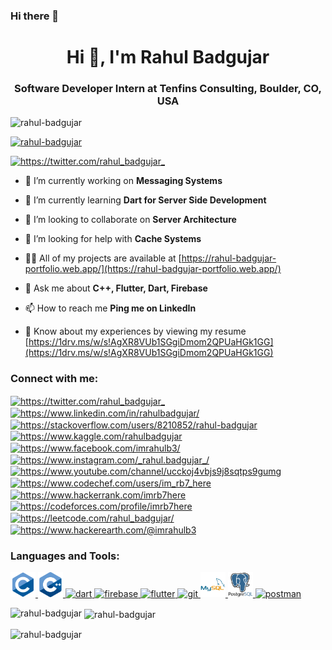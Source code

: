 ### Hi there 👋

<!--
**Omkrishnashinde/Omkrishnashinde** is a ✨ _special_ ✨ repository because its `README.md` (this file) appears on your GitHub profile.

Here are some ideas to get you started:

- 🔭 I’m currently working on ...
- 🌱 I’m currently learning ...
- 👯 I’m looking to collaborate on ...
- 🤔 I’m looking for help with ...
- 💬 Ask me about ...
- 📫 How to reach me: ...
- 😄 Pronouns: ...
- ⚡ Fun fact: ...
-->
<h1 align="center">Hi 👋, I'm Rahul Badgujar</h1>
<h3 align="center">Software Developer Intern at Tenfins Consulting, Boulder, CO, USA</h3>

<p align="left"> <img src="https://komarev.com/ghpvc/?username=rahul-badgujar&label=Profile%20views&color=0e75b6&style=flat" alt="rahul-badgujar" /> </p>

<p align="left"> <a href="https://github.com/ryo-ma/github-profile-trophy"><img src="https://github-profile-trophy.vercel.app/?username=rahul-badgujar" alt="rahul-badgujar" /></a> </p>

<p align="left"> <a href="https://twitter.com/rahul_badgujar_" target="blank"><img src="https://img.shields.io/twitter/follow/imrb7here?logo=twitter&style=for-the-badge" alt="https://twitter.com/rahul_badgujar_" /></a> </p>

- 🔭 I’m currently working on **Messaging Systems**

- 🌱 I’m currently learning **Dart for Server Side Development**

- 👯 I’m looking to collaborate on **Server Architecture**

- 🤝 I’m looking for help with **Cache Systems**

- 👨‍💻 All of my projects are available at [https://rahul-badgujar-portfolio.web.app/](https://rahul-badgujar-portfolio.web.app/)

- 💬 Ask me about **C++, Flutter, Dart, Firebase**

- 📫 How to reach me **Ping me on LinkedIn**

- 📄 Know about my experiences by viewing my resume [https://1drv.ms/w/s!AgXR8VUb1SGgiDmom2QPUaHGk1GG](https://1drv.ms/w/s!AgXR8VUb1SGgiDmom2QPUaHGk1GG)

<h3 align="left">Connect with me:</h3>
<p align="left">
<a href="https://twitter.com/rahul_badgujar_" target="blank"><img align="center" src="https://raw.githubusercontent.com/rahuldkjain/github-profile-readme-generator/master/src/images/icons/Social/twitter.svg" alt="https://twitter.com/rahul_badgujar_" height="30" width="40" /></a>
<a href="https://linkedin.com/in/https://www.linkedin.com/in/rahulbadgujar/" target="blank"><img align="center" src="https://raw.githubusercontent.com/rahuldkjain/github-profile-readme-generator/master/src/images/icons/Social/linked-in-alt.svg" alt="https://www.linkedin.com/in/rahulbadgujar/" height="30" width="40" /></a>
<a href="https://stackoverflow.com/users/https://stackoverflow.com/users/8210852/rahul-badgujar" target="blank"><img align="center" src="https://raw.githubusercontent.com/rahuldkjain/github-profile-readme-generator/master/src/images/icons/Social/stack-overflow.svg" alt="https://stackoverflow.com/users/8210852/rahul-badgujar" height="30" width="40" /></a>
<a href="https://kaggle.com/https://www.kaggle.com/rahulbadgujar" target="blank"><img align="center" src="https://raw.githubusercontent.com/rahuldkjain/github-profile-readme-generator/master/src/images/icons/Social/kaggle.svg" alt="https://www.kaggle.com/rahulbadgujar" height="30" width="40" /></a>
<a href="https://fb.com/https://www.facebook.com/imrahulb3/" target="blank"><img align="center" src="https://raw.githubusercontent.com/rahuldkjain/github-profile-readme-generator/master/src/images/icons/Social/facebook.svg" alt="https://www.facebook.com/imrahulb3/" height="30" width="40" /></a>
<a href="https://instagram.com/https://www.instagram.com/_rahul.badgujar_/" target="blank"><img align="center" src="https://raw.githubusercontent.com/rahuldkjain/github-profile-readme-generator/master/src/images/icons/Social/instagram.svg" alt="https://www.instagram.com/_rahul.badgujar_/" height="30" width="40" /></a>
<a href="https://www.youtube.com/c/https://www.youtube.com/channel/ucckoj4vbjs9j8sqtps9gumg" target="blank"><img align="center" src="https://raw.githubusercontent.com/rahuldkjain/github-profile-readme-generator/master/src/images/icons/Social/youtube.svg" alt="https://www.youtube.com/channel/ucckoj4vbjs9j8sqtps9gumg" height="30" width="40" /></a>
<a href="https://www.codechef.com/users/https://www.codechef.com/users/im_rb7_here" target="blank"><img align="center" src="https://cdn.jsdelivr.net/npm/simple-icons@3.1.0/icons/codechef.svg" alt="https://www.codechef.com/users/im_rb7_here" height="30" width="40" /></a>
<a href="https://www.hackerrank.com/https://www.hackerrank.com/imrb7here" target="blank"><img align="center" src="https://raw.githubusercontent.com/rahuldkjain/github-profile-readme-generator/master/src/images/icons/Social/hackerrank.svg" alt="https://www.hackerrank.com/imrb7here" height="30" width="40" /></a>
<a href="https://codeforces.com/profile/https://codeforces.com/profile/imrb7here" target="blank"><img align="center" src="https://cdn.jsdelivr.net/npm/simple-icons@3.0.1/icons/codeforces.svg" alt="https://codeforces.com/profile/imrb7here" height="30" width="40" /></a>
<a href="https://www.leetcode.com/https://leetcode.com/rahul_badgujar/" target="blank"><img align="center" src="https://raw.githubusercontent.com/rahuldkjain/github-profile-readme-generator/master/src/images/icons/Social/leet-code.svg" alt="https://leetcode.com/rahul_badgujar/" height="30" width="40" /></a>
<a href="https://www.hackerearth.com/https://www.hackerearth.com/@imrahulb3" target="blank"><img align="center" src="https://raw.githubusercontent.com/rahuldkjain/github-profile-readme-generator/master/src/images/icons/Social/hackerearth.svg" alt="https://www.hackerearth.com/@imrahulb3" height="30" width="40" /></a>
</p>

<h3 align="left">Languages and Tools:</h3>
<p align="left"> <a href="https://www.cprogramming.com/" target="_blank"> <img src="https://raw.githubusercontent.com/devicons/devicon/master/icons/c/c-original.svg" alt="c" width="40" height="40"/> </a> <a href="https://www.w3schools.com/cpp/" target="_blank"> <img src="https://raw.githubusercontent.com/devicons/devicon/master/icons/cplusplus/cplusplus-original.svg" alt="cplusplus" width="40" height="40"/> </a> <a href="https://dart.dev" target="_blank"> <img src="https://www.vectorlogo.zone/logos/dartlang/dartlang-icon.svg" alt="dart" width="40" height="40"/> </a> <a href="https://firebase.google.com/" target="_blank"> <img src="https://www.vectorlogo.zone/logos/firebase/firebase-icon.svg" alt="firebase" width="40" height="40"/> </a> <a href="https://flutter.dev" target="_blank"> <img src="https://www.vectorlogo.zone/logos/flutterio/flutterio-icon.svg" alt="flutter" width="40" height="40"/> </a> <a href="https://git-scm.com/" target="_blank"> <img src="https://www.vectorlogo.zone/logos/git-scm/git-scm-icon.svg" alt="git" width="40" height="40"/> </a> <a href="https://www.mysql.com/" target="_blank"> <img src="https://raw.githubusercontent.com/devicons/devicon/master/icons/mysql/mysql-original-wordmark.svg" alt="mysql" width="40" height="40"/> </a> <a href="https://www.postgresql.org" target="_blank"> <img src="https://raw.githubusercontent.com/devicons/devicon/master/icons/postgresql/postgresql-original-wordmark.svg" alt="postgresql" width="40" height="40"/> </a> <a href="https://postman.com" target="_blank"> <img src="https://www.vectorlogo.zone/logos/getpostman/getpostman-icon.svg" alt="postman" width="40" height="40"/> </a> </p>

<p><img align="left" src="https://github-readme-stats.vercel.app/api/top-langs?username=rahul-badgujar&show_icons=true&locale=en&layout=compact" alt="rahul-badgujar" /></p>

<p>&nbsp;<img align="center" src="https://github-readme-stats.vercel.app/api?username=rahul-badgujar&show_icons=true&locale=en" alt="rahul-badgujar" /></p>

<p><img align="center" src="https://github-readme-streak-stats.herokuapp.com/?user=rahul-badgujar&" alt="rahul-badgujar" /></p>
